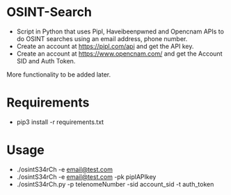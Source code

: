 # OSINT-Search
- Script in Python that uses Pipl, Haveibeenpwned and Opencnam APIs to do OSINT searches using an email address, phone number.
- Create an account at https://pipl.com/api and get the API key.
- Create an account at https://www.opencnam.com/ and get the Account SID and Auth Token.

More functionality to be added later.

# Requirements

- pip3 install -r requirements.txt

# Usage

- ./osintS34rCh -e email@test.com
- ./osintS34rCh -e email@test.com -pk piplAPIkey
- ./osintS34rCh.py -p telenomeNumber -sid account_sid -t auth_token
